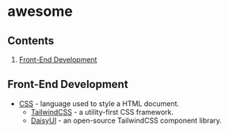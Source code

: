 # awesome

## Contents 
1. [Front-End Development](#front-end-development)

## Front-End Development
- [CSS](https://www.w3.org/Style/CSS/Overview.en.html) - language used to style a HTML document.
  - [TailwindCSS](https://tailwindcss.com/) - a utility-first CSS framework.
  - [DaisyUI](https://daisyui.com/) - an open-source TailwindCSS component library. 
